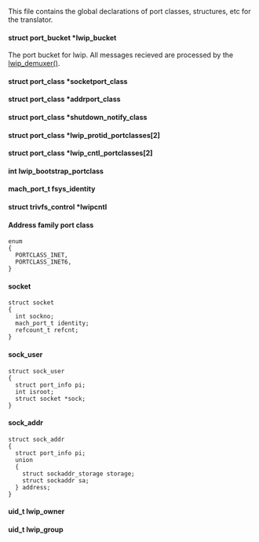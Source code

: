 This file contains the global declarations of port classes, structures, etc for the translator.

#### struct port_bucket *lwip_bucket ####

The port bucket for lwip. All messages recieved are processed by the [lwip_demuxer()](/files/main.c).

#### struct port_class *socketport_class ####


#### struct port_class *addrport_class ####


#### struct port_class *shutdown_notify_class ####


#### struct port_class *lwip_protid_portclasses[2] ####


#### struct port_class *lwip_cntl_portclasses[2] ####


#### int lwip_bootstrap_portclass ####


#### mach_port_t fsys_identity ####


#### struct trivfs_control *lwipcntl ####


#### Address family port class ####

    enum
    {
      PORTCLASS_INET,
      PORTCLASS_INET6,
    }

#### socket ####

    struct socket
    {
      int sockno;
      mach_port_t identity;
      refcount_t refcnt;
    }

#### sock_user ####

    struct sock_user
    {
      struct port_info pi;
      int isroot;
      struct socket *sock;
    }

#### sock_addr ####

    struct sock_addr
    {
      struct port_info pi;
      union
      {
        struct sockaddr_storage storage;
        struct sockaddr sa;
      } address;
    }

#### uid_t lwip_owner ####


#### uid_t lwip_group ####


